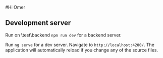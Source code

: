 #Hi Omer

## Development server
Run on \test\backend `npm run dev` for a backend server. 

Run `ng serve` for a dev server. Navigate to `http://localhost:4200/`. The application will automatically reload if you change any of the source files.
